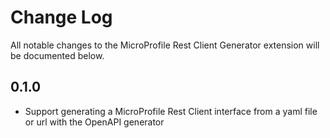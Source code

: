 # Change Log
All notable changes to the MicroProfile Rest Client Generator extension will be documented below.

## 0.1.0
- Support generating a MicroProfile Rest Client interface from a yaml file or url with the OpenAPI generator
